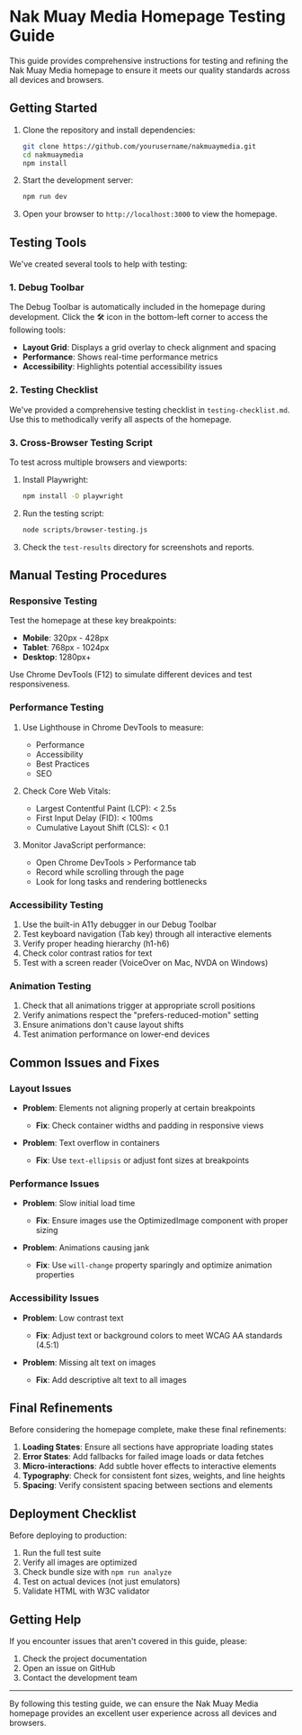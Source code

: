 # Nak Muay Media Homepage Testing Guide

This guide provides comprehensive instructions for testing and refining the Nak Muay Media homepage to ensure it meets our quality standards across all devices and browsers.

## Getting Started

1. Clone the repository and install dependencies:
   ```bash
   git clone https://github.com/yourusername/nakmuaymedia.git
   cd nakmuaymedia
   npm install
   ```

2. Start the development server:
   ```bash
   npm run dev
   ```

3. Open your browser to `http://localhost:3000` to view the homepage.

## Testing Tools

We've created several tools to help with testing:

### 1. Debug Toolbar

The Debug Toolbar is automatically included in the homepage during development. Click the 🛠️ icon in the bottom-left corner to access the following tools:

- **Layout Grid**: Displays a grid overlay to check alignment and spacing
- **Performance**: Shows real-time performance metrics
- **Accessibility**: Highlights potential accessibility issues

### 2. Testing Checklist

We've provided a comprehensive testing checklist in `testing-checklist.md`. Use this to methodically verify all aspects of the homepage.

### 3. Cross-Browser Testing Script

To test across multiple browsers and viewports:

1. Install Playwright:
   ```bash
   npm install -D playwright
   ```

2. Run the testing script:
   ```bash
   node scripts/browser-testing.js
   ```

3. Check the `test-results` directory for screenshots and reports.

## Manual Testing Procedures

### Responsive Testing

Test the homepage at these key breakpoints:

- **Mobile**: 320px - 428px
- **Tablet**: 768px - 1024px
- **Desktop**: 1280px+

Use Chrome DevTools (F12) to simulate different devices and test responsiveness.

### Performance Testing

1. Use Lighthouse in Chrome DevTools to measure:
   - Performance
   - Accessibility
   - Best Practices
   - SEO

2. Check Core Web Vitals:
   - Largest Contentful Paint (LCP): < 2.5s
   - First Input Delay (FID): < 100ms
   - Cumulative Layout Shift (CLS): < 0.1

3. Monitor JavaScript performance:
   - Open Chrome DevTools > Performance tab
   - Record while scrolling through the page
   - Look for long tasks and rendering bottlenecks

### Accessibility Testing

1. Use the built-in A11y debugger in our Debug Toolbar
2. Test keyboard navigation (Tab key) through all interactive elements
3. Verify proper heading hierarchy (h1-h6)
4. Check color contrast ratios for text
5. Test with a screen reader (VoiceOver on Mac, NVDA on Windows)

### Animation Testing

1. Check that all animations trigger at appropriate scroll positions
2. Verify animations respect the "prefers-reduced-motion" setting
3. Ensure animations don't cause layout shifts
4. Test animation performance on lower-end devices

## Common Issues and Fixes

### Layout Issues

- **Problem**: Elements not aligning properly at certain breakpoints
  - **Fix**: Check container widths and padding in responsive views

- **Problem**: Text overflow in containers
  - **Fix**: Use `text-ellipsis` or adjust font sizes at breakpoints

### Performance Issues

- **Problem**: Slow initial load time
  - **Fix**: Ensure images use the OptimizedImage component with proper sizing

- **Problem**: Animations causing jank
  - **Fix**: Use `will-change` property sparingly and optimize animation properties

### Accessibility Issues

- **Problem**: Low contrast text
  - **Fix**: Adjust text or background colors to meet WCAG AA standards (4.5:1)

- **Problem**: Missing alt text on images
  - **Fix**: Add descriptive alt text to all images

## Final Refinements

Before considering the homepage complete, make these final refinements:

1. **Loading States**: Ensure all sections have appropriate loading states
2. **Error States**: Add fallbacks for failed image loads or data fetches
3. **Micro-interactions**: Add subtle hover effects to interactive elements
4. **Typography**: Check for consistent font sizes, weights, and line heights
5. **Spacing**: Verify consistent spacing between sections and elements

## Deployment Checklist

Before deploying to production:

1. Run the full test suite
2. Verify all images are optimized
3. Check bundle size with `npm run analyze`
4. Test on actual devices (not just emulators)
5. Validate HTML with W3C validator

## Getting Help

If you encounter issues that aren't covered in this guide, please:

1. Check the project documentation
2. Open an issue on GitHub
3. Contact the development team

---

By following this testing guide, we can ensure the Nak Muay Media homepage provides an excellent user experience across all devices and browsers. 